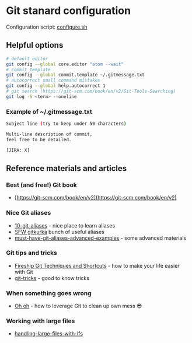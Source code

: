 # Git stanard configuration
Configuration script: [configure.sh](./configure.sh)
## Helpful options
```bash
# default editor
git config --global core.editor "atom --wait"
# commit template 
git config --global commit.template ~/.gitmessage.txt
# autocorrect small command mistakes
git config --global help.autocorrect 1
# git search (https://git-scm.com/book/en/v2/Git-Tools-Searching)
git log -S <term> --oneline
```
### Example of ~/.gitmessage.txt
```bash
Subject line (try to keep under 50 characters)

Multi-line description of commit,
feel free to be detailed.

[JIRA: X]
```
## Reference materials and articles
### Best (and free!) Git book
* [https://git-scm.com/book/en/v2](https://git-scm.com/book/en/v2)
### Nice Git aliases
* [10-git-aliases](https://snyk.io/blog/10-git-aliases-for-faster-and-productive-git-workflow/) - nice place to learn aliases
* [SFW gitkurka](https://github.com/szpak/gitkurka/) bunch of useful aliases
* [must-have-git-aliases-advanced-examples](https://www.durdn.com/blog/2012/11/22/must-have-git-aliases-advanced-examples/) - some advanced materials
### Git tips and tricks
* [Fireship Git Techniques and Shortcuts](https://www.youtube.com/watch?v=ecK3EnyGD8o) - how to make your life easier with Git
* [git-tricks](https://solidsoft.wordpress.com/tag/git-tricks/) - good to know tricks
### When something goes wrong
* [Oh oh](https://ohshitgit.com/en) - how to leverage Git to clean up own mess 😎
### Working with large files
* [handling-large-files-with-lfs](https://www.git-tower.com/learn/git/faq/handling-large-files-with-lfs/)